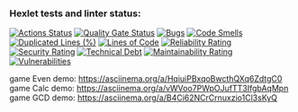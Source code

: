 ### Hexlet tests and linter status:
[![Actions Status](https://github.com/Lirk133/java-project-61/actions/workflows/hexlet-check.yml/badge.svg)](https://github.com/Lirk133/java-project-61/actions)
[![Quality Gate Status](https://sonarcloud.io/api/project_badges/measure?project=Lirk133_java-project-61&metric=alert_status)](https://sonarcloud.io/summary/new_code?id=Lirk133_java-project-61)
[![Bugs](https://sonarcloud.io/api/project_badges/measure?project=Lirk133_java-project-61&metric=bugs)](https://sonarcloud.io/summary/new_code?id=Lirk133_java-project-61)
[![Code Smells](https://sonarcloud.io/api/project_badges/measure?project=Lirk133_java-project-61&metric=code_smells)](https://sonarcloud.io/summary/new_code?id=Lirk133_java-project-61)
[![Duplicated Lines (%)](https://sonarcloud.io/api/project_badges/measure?project=Lirk133_java-project-61&metric=duplicated_lines_density)](https://sonarcloud.io/summary/new_code?id=Lirk133_java-project-61)
[![Lines of Code](https://sonarcloud.io/api/project_badges/measure?project=Lirk133_java-project-61&metric=ncloc)](https://sonarcloud.io/summary/new_code?id=Lirk133_java-project-61)
[![Reliability Rating](https://sonarcloud.io/api/project_badges/measure?project=Lirk133_java-project-61&metric=reliability_rating)](https://sonarcloud.io/summary/new_code?id=Lirk133_java-project-61)
[![Security Rating](https://sonarcloud.io/api/project_badges/measure?project=Lirk133_java-project-61&metric=security_rating)](https://sonarcloud.io/summary/new_code?id=Lirk133_java-project-61)
[![Technical Debt](https://sonarcloud.io/api/project_badges/measure?project=Lirk133_java-project-61&metric=sqale_index)](https://sonarcloud.io/summary/new_code?id=Lirk133_java-project-61)
[![Maintainability Rating](https://sonarcloud.io/api/project_badges/measure?project=Lirk133_java-project-61&metric=sqale_rating)](https://sonarcloud.io/summary/new_code?id=Lirk133_java-project-61)
[![Vulnerabilities](https://sonarcloud.io/api/project_badges/measure?project=Lirk133_java-project-61&metric=vulnerabilities)](https://sonarcloud.io/summary/new_code?id=Lirk133_java-project-61)

game Even demo: https://asciinema.org/a/HqiuiPBxqoBwcthQXq6ZdtgC0
game Calc demo: https://asciinema.org/a/vWVoo7PWpOJufTT3IfgbAqMpn
game GCD demo: https://asciinema.org/a/B4Ci62NCrCrnuxzio1Cl3sKyQ
